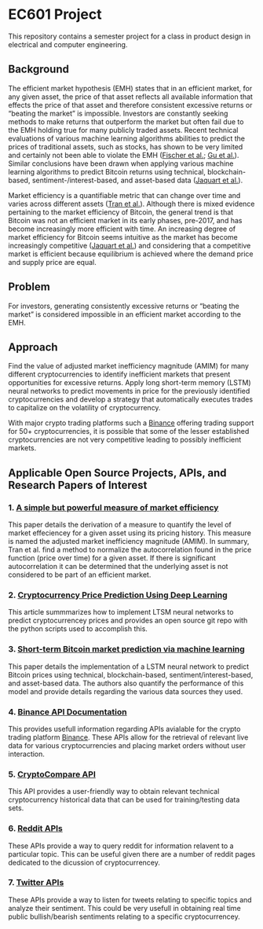 # EC601 Project
This repository contains a semester project for a class in product design in electrical and computer engineering. 

## Background
The efficient market hypothesis (EMH) states that in an efficient market, for any given asset, the price of that asset reflects all available information that effects the price of that asset and therefore consistent excessive returns or “beating the market” is impossible. Investors are constantly seeking methods to make returns that outperform the market but often fail due to the EMH holding true for many publicly traded assets. Recent technical evaluations of various machine learning algorithms abilities to predict the prices of traditional assets, such as stocks, has shown to be very limited and certainly not been able to violate the EMH ([Fischer et al.](https://iranarze.ir/wp-content/uploads/2019/01/E10789-IranArze.pdf); [Gu et al.](https://academic.oup.com/rfs/article/33/5/2223/5758276)). Similar conclusions have been drawn when applying various machine learning algorithms to predict Bitcoin returns using technical, blockchain-based, sentiment-/interest-based, and asset-based data ([Jaquart et al.](https://www.sciencedirect.com/science/article/pii/S2405918821000027#bib3)). 

Market efficiency is a quantifiable metric that can change over time and varies across different assets ([Tran et al.](https://www.sciencedirect.com/science/article/pii/S1544612318305348)). Although there is mixed evidence pertaining to the market efficiency of Bitcoin, the general trend is that Bitcoin was not an efficient market in its early phases, pre-2017, and has become increasingly more efficient with time. An increasing degree of market efficiency for Bitcoin seems intuitive as the market has become increasingly competitive ([Jaquart et al.](https://www.sciencedirect.com/science/article/pii/S2405918821000027#bib3)) and considering that a competitive market is efficient because equilibrium is achieved where the demand price and supply price are equal.

## Problem
For investors, generating consistently excessive returns or “beating the market” is considered impossible in an efficient market according to the EMH.

## Approach
Find the value of adjusted market inefficiency magnitude (AMIM) for many different cryptocurrencies to identify inefficient markets that present opportunities for excessive returns. Apply long short-term memory (LSTM) neural networks to predict movements in price for the previously identified cryptocurrencies and develop a strategy that automatically executes trades to capitalize on the volatility of cryptocurrency. 

With major crypto trading platforms such a [Binance](https://www.binance.us/en/home) offering trading support for 50+ cryptocurrencies, it is possible that some of the lesser established cryptocurrencies are not very competitive leading to possibly inefficient markets. 

## Applicable Open Source Projects, APIs, and Research Papers of Interest

### 1. [A simple but powerful measure of market efficiency](https://www.sciencedirect.com/science/article/pii/S1544612318305348)
This paper details the derivation of a measure to quantify the level of market effeciencey for a given asset using its pricing history. This measure is named the adjusted market inefficiency magnitude (AMIM). In summary, Tran et al. find a method to normalize the autocorrelation found in the price function (price over time) for a given asset. If there is significant autocorrelation it can be determined that the underlying asset is not considered to be part of an efficient market. 

### 2. [Cryptocurrency Price Prediction Using Deep Learning](https://towardsdatascience.com/cryptocurrency-price-prediction-using-deep-learning-70cfca50dd3a)
This article summmarizes how to implement LTSM neural networks to predict cryptocurrencey prices and provides an open source git repo with the python scripts used to accomplish this.

### 3. [Short-term Bitcoin market prediction via machine learning](https://www.sciencedirect.com/science/article/pii/S2405918821000027#bib3)
This paper details the implementation of a LSTM neural network to predict Bitcoin prices using technical, blockchain-based, sentiment/interest-based, and asset-based data. The authors also quantify the performance of this model and provide details regarding the various data sources they used. 

### 4. [Binance API Documentation](https://github.com/binance/binance-spot-api-docs/blob/master/rest-api.md)
This provides usefull information regarding APIs avialable for the crypto trading platform [Binance](https://www.binance.us/en/home). These APIs allow for the retrieval of relevant live data for various cryptocurrencies and placing market orders without user interaction.

### 5. [CryptoCompare API](https://min-api.cryptocompare.com)
This API provides a user-friendly way to obtain relevant technical cryptocurrency historical data that can be used for training/testing data sets. 

### 6. [Reddit APIs](https://www.reddit.com/dev/api/)
These APIs provide a way to query reddit for information relavent to a particular topic. This can be useful given there are a number of reddit pages dedicated to the dicussion of cryptocurrencey. 

### 7. [Twitter APIs](https://developer.twitter.com/en/docs/twitter-api)
These APIs provide a way to listen for tweets relating to specific topics and analyze their sentiment. This could be very usefull in obtaining real time public bullish/bearish sentiments relating to a specific cryptocurrencey. 


